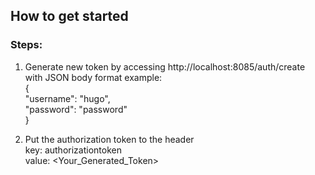## How to get started

### Steps:
1. Generate new token by accessing http://localhost:8085/auth/create <br>
with JSON body format example: <br/>
   {<br/>
   "username": "hugo", <br/>
   "password": "password"<br/>
   }
   
2. Put the authorization token to the header <br/>
   key: authorizationtoken <br/>
   value: <Your_Generated_Token>


